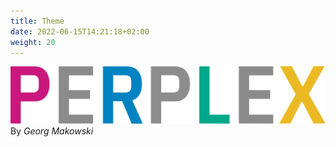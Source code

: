 ```yaml
---
title: Theme
date: 2022-06-15T14:21:18+02:00
weight: 20
---
```

![Perplex](logo/Perplex.svg)
By _Georg Makowski_
